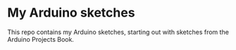 My Arduino sketches
===================

This repo contains my Arduino sketches, starting out with sketches from the
Arduino Projects Book.
